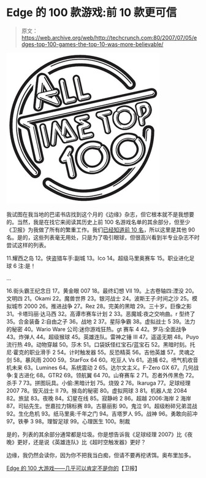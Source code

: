 # Edge 的 100 款游戏:前 10 款更可信

> 原文：<https://web.archive.org/web/http://techcrunch.com:80/2007/07/05/edges-top-100-games-the-top-10-was-more-believable/>

[![edge100revealed.jpg](img/eb1a6f6db919918683f2365e7e118ed5.png)](https://web.archive.org/web/20160422005246/http://tctechcrunch2011.files.wordpress.com/2007/07/edge100revealed.jpg "edge100revealed.jpg")

我试图在我当地的巴诺书店找到这个月的《边缘》杂志，但它根本就不是我想要的。当然，我是在找它来阅读其历史上前 100 名游戏名单的其余部分，但至少《卫报》为我做了所有的繁重工作。我们[已经知道前 10 名](https://web.archive.org/web/20160422005246/http://crunchgear.com/2007/07/02/zelda-ocarina-of-time-named-best-game-of-all-time-by-edge-magazine/)，所以这里是其他 90 名。是的，这些列表毫无用处，只是为了吸引眼球，但很高兴看到半专业杂志不时尝试这样的列表。

11.耀西之岛
12。侠盗猎车手:副城
13。Ico
14。超级马里奥赛车
15。职业进化足球 6 注:是！

…

16.街头霸王纪念日
17。黄金眼 007
18。最终幻想 VII
19。上古卷轴四:湮没
20。文明四
21。Okami
22。魔兽世界
23。银河战士 24。波斯王子:时间之沙
25。模拟城市 2000
26。推进战争
27。Rez
28。完美的黑暗
29。三十岁。巨像之影
31。卡塔玛丽·达马西
32。高谭市赛车计划 2
33。恶魔城:夜之交响曲。r 型终了
35。合金装备 2:自由之子
36。战地 2
37。星际争霸
38。虚拟战士 5
39。法力的秘密
40。Wario Ware 公司:迷你游戏狂热。gt 赛车 4
42。罗马:全面战争
43。炸弹人
44。超级猴球
45。英雄连队。雷神之锤 III
47。遥遥无期
48。Puyo 流行热
49。动物穿越
50。莎木 51。口袋妖怪红宝石/蓝宝石
52。黑暗时刻。托尼·霍克的职业滑手 2
54。计时触发器
55。反恐精英
56。吉他英雄
57。灵魂之剑
58。暴风雨 2000
59。StarFox 64
60。吃豆人 Vs
61。追捕 62。喷气机收音机未来
63。Lumines
64。系统震动 2
65。达尔文主义。F-Zero GX
67。几何战争:复古进化
68。GTR2
69。领航翼 64
70。山脊赛车 2
71。忍者外传黑色
72。杀手 7
73。拼图玩具。小偷:黑暗计划
75。烧毁 2
76。Ikaruga
77。足球经理 2007
78。毁灭战士 II
79。猴岛的秘密
80。虚拟网球 3
81。机器人龙 2084
82。旅鼠
83。夜晚
84。幻星在线
85。寂静岭 2
86。超越 2006:海岸 2 海岸
87。司钻先生。世嘉拉力锦标赛
89。古墓丽影
90。鬼泣
91。超级粉碎兄弟混战
92。生化危机
93。纸马里奥:千年之门
94。吉塔罗人
95。战神
96。勇敢向前冲
97。铁拳 3
98。理智足球
99。心理医生
100。制裁

是的，列表的其余部分通常都是垃圾。你是想告诉我《足球经理 2007》比《夜晚》更好，还是说《英雄连队》比《超时空触发器》更好？

边缘，我仍然会读你，因为你不把我当白痴，但请不要再挖诱饵。奥布里加多。

[Edge 的 100 大游戏——几乎可以肯定不是你的](https://web.archive.org/web/20160422005246/http://blogs.guardian.co.uk/technology/archives/2007/07/04/edges_top_100_games_almost_certainly_not_yours.html)【卫报】